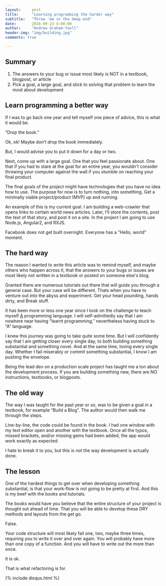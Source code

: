 ```yaml
---
layout:     post
title:      "Learning programming the harder way"
subtitle:   "Throw 'em in the deep end"
date:       2016-09-23 4:00:00
author:     "Andrew Graham-Yooll"
header-img: "img/building.jpg"
comments: true

---
```


<h2 class="section-heading">Summary</h2>
<ol>
	<li>The answers to your bug or issue most likely is NOT in a textbook, blogpost, or article</li>
	<li>Pick a goal, a large goal, and stick to solving that problem to learn the most about development</li>
</ol>

<h2 class="section-heading">Learn programming a better way</h2>

<p>If I was to go back one year and tell myself one piece of advice, this is what it would be.
</p>
<p>“Drop the book.”
</p>
<p>Ok, ok! Maybe don’t drop the book immediately. 
</p>
<p>But, I would advise you to put it down for a day or two. 
</p>
<p>Next, come up with a large goal. One that you feel passionate about. One that if you had to stare at the goal for an entire year, you wouldn't consider throwing your computer against the wall if you stumble on reaching your final product.  
</p>
<p>The final goals of the project might have technologies that you have no idea how to use. The purpose for now is to turn nothing, into something. Get a minimally viable project/product (MVP) up and running.
</p>
<p>An example of this is my current goal. I am building a web-crawler that opens links to certain world news articles. Later, I’ll store the contents, post the text of that story, and post it on a site. In the project I am going to use Node.js, Angular2, and RXJS.
</p>
<p>Facebook does not get built overnight. Everyone has a "Hello, world" moment.
</p>

<h2 class="section-heading">The hard way</h2>

<p>The reason I wanted to write this article was to remind myself, and maybe others who happen across it, that the answers to your bugs or issues are most likely not written in a textbook or posted on someone else's blog. </p>

<p>Granted there are numerous tutorials out there that will guide you through a general case. But your case will be different. Thats when you have to venture out into the abyss and experiment. Get your head pounding, hands dirty, and Break stuff.</p>

<p>It has been more or less one year since I took on the challenge to teach myself <u>A</u> programming language.  I will self-admittedly say that I am nowhere near having “learnt programming,” nevertheless having stuck to “A” language. </p>

<p>I knew this journey was going to take quite some time. But I will confidently say that I am getting closer every single day, to both building something substantial and something novel. And at the same time, loving every single day. Whether I fail miserably or commit something substantial, I know I am pushing the envelope.</p>

<p>Being the lead dev on a production scale project has taught me a ton about the development process. If you are building something new, there are NO instructions, textbooks, or blogposts.
</p>

<h2 class="section-heading">The old way</h2>

<p>The way I was taught for the past year or so, was to be given a goal in a textbook, for example “Build a Blog”. The author would then walk me through the steps. 
</p>
<p>Line-by-line, the code could be found in the book. I had one window with my text editor open and another with the textbook. Once all the typos, missed brackets, and/or missing gems had been added, the app would work exactly as expected.  
</p>
<p>I hate to break it to you, but this is not the way development is actually done.
</p>



<h2 class="section-heading">The lesson</h2>

<p>One of the hardest things to get over when developing something substantial, is that your work-flow is not going to be pretty at first.  And this is my beef with the books and tutorials. 
</p>
<p>The books would have you believe that the entire structure of your project is thought out ahead of time. That you will be able to develop these DRY methods and layouts from the get go.  
</p>
<p>False.
</p>
<p>Your code structure will most likely fail one, two, maybe three times, requiring you to write it over and over again. You will probably have more than one copy of a function. And you will have to write out the <title></title> more than once.  
</p>
<p>It is ok. 
</p>
<p>That is what refactoring is for.  
</p>

{% include disqus.html %}

